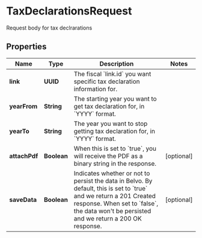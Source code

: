 

# TaxDeclarationsRequest

Request body for tax declrarations

## Properties

| Name | Type | Description | Notes |
|------------ | ------------- | ------------- | -------------|
|**link** | **UUID** | The fiscal &#x60;link.id&#x60; you want specific tax declaration information for. |  |
|**yearFrom** | **String** | The starting year you want to get tax declaration for, in &#x60;YYYY&#x60; format.  |  |
|**yearTo** | **String** | The year you want to stop getting tax declaration for, in &#x60;YYYY&#x60; format.  |  |
|**attachPdf** | **Boolean** | When this is set to &#x60;true&#x60;, you will receive the PDF as a binary string in the response. |  [optional] |
|**saveData** | **Boolean** | Indicates whether or not to persist the data in Belvo. By default, this is set to &#x60;true&#x60; and we return a 201 Created response. When set to &#x60;false&#x60;, the data won&#39;t be persisted and we return a 200 OK response. |  [optional] |



